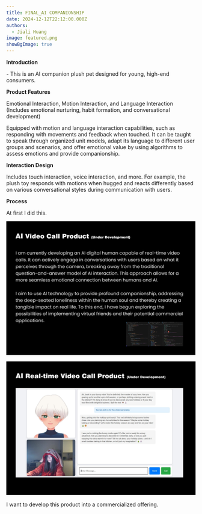 ```yaml
---
title: FINAL_AI COMPANIONSHIP
date: 2024-12-12T22:12:00.000Z
authors:
  - Jiali Huang
image: featured.png
showBgImage: true
---
```

**Introduction**

\-
This is an AI companion plush pet designed for young, high-end consumers.

**Product Features**


Emotional Interaction, Motion Interaction, and Language Interaction
  (Includes emotional nurturing, habit formation, and conversational development)

Equipped with motion and language interaction capabilities, such as responding with movements and feedback when touched. It can be taught to speak through organized unit models, adapt its language to different user groups and scenarios, and offer emotional value by using algorithms to assess emotions and provide companionship.

**Interaction Design**


Includes touch interaction, voice interaction, and more. For example, the plush toy responds with motions when hugged and reacts differently based on various conversational styles during communication with users.

**Process**

At first I did this.

![](6914e00efa73771c56cb77fefd88308.png)

![](48030cda105ab168e81ef8dd61660bd.png)

I want to develop this product into a commercialized offering.

